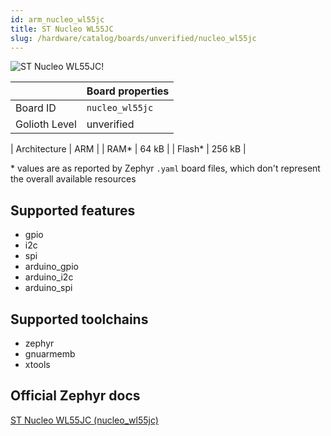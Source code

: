 ```yaml
---
id: arm_nucleo_wl55jc
title: ST Nucleo WL55JC
slug: /hardware/catalog/boards/unverified/nucleo_wl55jc
---
```


[//]: # (This is an auto-generated file, do not edit! Changes to it will be lost upon re-generation)

![ST Nucleo WL55JC!](/img/boards/arm/nucleo_wl55jc.jpg "ST Nucleo WL55JC")

|                | Board properties     |
| -------------  | -------------------- |
| Board ID       | `nucleo_wl55jc` |
| Golioth Level  | unverified       |

| Architecture   | ARM |
| RAM*           | 64 kB |
| Flash*         | 256 kB |

\* values are as reported by Zephyr `.yaml` board files, which don't represent the overall available resources



## Supported features

* gpio
* i2c
* spi
* arduino_gpio
* arduino_i2c
* arduino_spi

## Supported toolchains

* zephyr
* gnuarmemb
* xtools

## Official Zephyr docs

[ST Nucleo WL55JC (nucleo_wl55jc)](https://docs.zephyrproject.org/latest/boards/arm/nucleo_wl55jc/doc/index.html)
